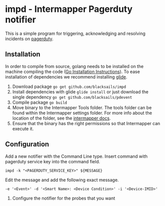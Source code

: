 # impd - Intermapper Pagerduty notifier

This is a simple program for triggering, acknowledging and resolving incidents
on [pagerduty](https://www.pagerduty.com/).

## Installation

In order to compile from source, golang needs to be installed on the machine
compiling the code ([Go Installation
Instructions](https://golang.org/doc/install)). To ease installation of
dependencies we recommend installing [glide](https://glide.sh/).

1. Download package `go get github.com/blacksails/impd`
1. Install dependencies with glide `glide install` or just download the single
   dependency `go get github.com/blacksails/pdevent`
1. Compile package `go build`
1. Move binary to the Intermapper Tools folder. The tools folder can be found
   within the Intermapper settings folder. For more info about the location of
   the folder, see the [intermapper
   docs](http://download.intermapper.com/docs/UserGuide/Content/09-Reference/09-03-Files_and_Folders/filesfolders.html).
1. Ensure that the binary has the right permissions so that Intermapper can
   execute it.

## Configuration

Add a new notifier with the Command Line type. Insert command with pagerduty service key into the command field.

```
impd -k "<PAGERDUTY_SERVICE_KEY>" ${MESSAGE}
```

Edit the message and add the following exact message.

```
-e '<Event>' -d '<Smart Name>: <Device Condition>' -i '<Device-IMID>'
```

1. Configure the notifier for the probes that you want
